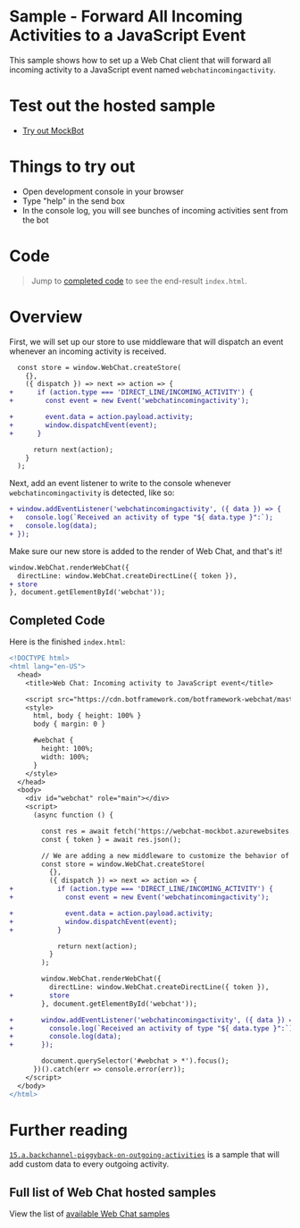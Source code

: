 # Sample - Forward All Incoming Activities to a JavaScript Event

This sample shows how to set up a Web Chat client that will forward all incoming activity to a JavaScript event named `webchatincomingactivity`.

# Test out the hosted sample

-  [Try out MockBot](https://microsoft.github.io/BotFramework-WebChat/15.b.incoming-activity-event)

# Things to try out

-  Open development console in your browser
-  Type "help" in the send box
-  In the console log, you will see bunches of incoming activities sent from the bot

# Code

> Jump to [completed code](#completed-code) to see the end-result `index.html`.

# Overview

First, we will set up our store to use middleware that will dispatch an event whenever an incoming activity is received.

```diff
  const store = window.WebChat.createStore(
    {},
    ({ dispatch }) => next => action => {
+      if (action.type === 'DIRECT_LINE/INCOMING_ACTIVITY') {
+        const event = new Event('webchatincomingactivity');

+        event.data = action.payload.activity;
+        window.dispatchEvent(event);
+      }

      return next(action);
    }
  );

```

Next, add an event listener to write to the console whenever `webchatincomingactivity` is detected, like so:

```diff
+ window.addEventListener('webchatincomingactivity', ({ data }) => {
+   console.log(`Received an activity of type "${ data.type }":`);
+   console.log(data);
+ });
```

Make sure our new store is added to the render of Web Chat, and that's it!

```diff
window.WebChat.renderWebChat({
  directLine: window.WebChat.createDirectLine({ token }),
+ store
}, document.getElementById('webchat'));
```

## Completed Code

Here is the finished `index.html`:

```diff
<!DOCTYPE html>
<html lang="en-US">
  <head>
    <title>Web Chat: Incoming activity to JavaScript event</title>

    <script src="https://cdn.botframework.com/botframework-webchat/master/webchat.js"></script>
    <style>
      html, body { height: 100% }
      body { margin: 0 }

      #webchat {
        height: 100%;
        width: 100%;
      }
    </style>
  </head>
  <body>
    <div id="webchat" role="main"></div>
    <script>
      (async function () {

        const res = await fetch('https://webchat-mockbot.azurewebsites.net/directline/token', { method: 'POST' });
        const { token } = await res.json();

        // We are adding a new middleware to customize the behavior of DIRECT_LINE/INCOMING_ACTIVITY.
        const store = window.WebChat.createStore(
          {},
          ({ dispatch }) => next => action => {
+           if (action.type === 'DIRECT_LINE/INCOMING_ACTIVITY') {
+             const event = new Event('webchatincomingactivity');

+             event.data = action.payload.activity;
+             window.dispatchEvent(event);
+           }

            return next(action);
          }
        );

        window.WebChat.renderWebChat({
          directLine: window.WebChat.createDirectLine({ token }),
+         store
        }, document.getElementById('webchat'));

+       window.addEventListener('webchatincomingactivity', ({ data }) => {
+         console.log(`Received an activity of type "${ data.type }":`);
+         console.log(data);
+       });

        document.querySelector('#webchat > *').focus();
      })().catch(err => console.error(err));
    </script>
  </body>
</html>

```

# Further reading

[`15.a.backchannel-piggyback-on-outgoing-activities`](https://github.com/Microsoft/BotFramework-WebChat/tree/master/samples/15.a.backchannel-piggyback-on-outgoing-activities) is a sample that will add custom data to every outgoing activity.

## Full list of Web Chat hosted samples

View the list of [available Web Chat samples](https://github.com/Microsoft/BotFramework-WebChat/tree/master/samples)
